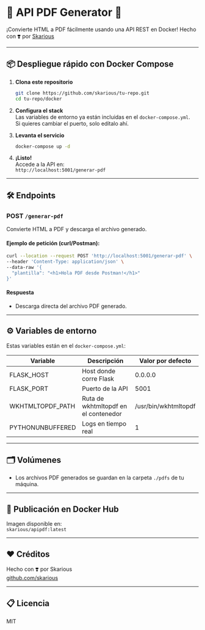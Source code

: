 # 📝 API PDF Generator 🚀

¡Convierte HTML a PDF fácilmente usando una API REST en Docker!
Hecho con ❣️ por [Skarious](https://github.com/skarious)

---

## 📦 Despliegue rápido con Docker Compose

1. **Clona este repositorio**  
   ```bash
   git clone https://github.com/skarious/tu-repo.git
   cd tu-repo/docker
   ```

2. **Configura el stack**  
   Las variables de entorno ya están incluidas en el `docker-compose.yml`.  
   Si quieres cambiar el puerto, solo edítalo ahí.

3. **Levanta el servicio**  
   ```bash
   docker-compose up -d
   ```

4. **¡Listo!**  
   Accede a la API en:  
   `http://localhost:5001/generar-pdf`

---

## 🛠️ Endpoints

### POST `/generar-pdf`

Convierte HTML a PDF y descarga el archivo generado.

#### Ejemplo de petición (curl/Postman):

```bash
curl --location --request POST 'http://localhost:5001/generar-pdf' \
--header 'Content-Type: application/json' \
--data-raw '{
  "plantilla": "<h1>Hola PDF desde Postman!</h1>"
}'
```

#### Respuesta
- Descarga directa del archivo PDF generado.

---

## ⚙️ Variables de entorno

Estas variables están en el `docker-compose.yml`:

| Variable            | Descripción                           | Valor por defecto           |
|---------------------|---------------------------------------|-----------------------------|
| FLASK_HOST          | Host donde corre Flask                | 0.0.0.0                     |
| FLASK_PORT          | Puerto de la API                      | 5001                        |
| WKHTMLTOPDF_PATH    | Ruta de wkhtmltopdf en el contenedor  | /usr/bin/wkhtmltopdf        |
| PYTHONUNBUFFERED    | Logs en tiempo real                   | 1                           |

---

## 🗂️ Volúmenes

- Los archivos PDF generados se guardan en la carpeta `./pdfs` de tu máquina.

---

## 🐳 Publicación en Docker Hub

Imagen disponible en:  
`skarious/apipdf:latest`

---

## ❤️ Créditos

Hecho con ❣️ por Skarious  
[github.com/skarious](https://github.com/skarious)

---

## 📋 Licencia

MIT
